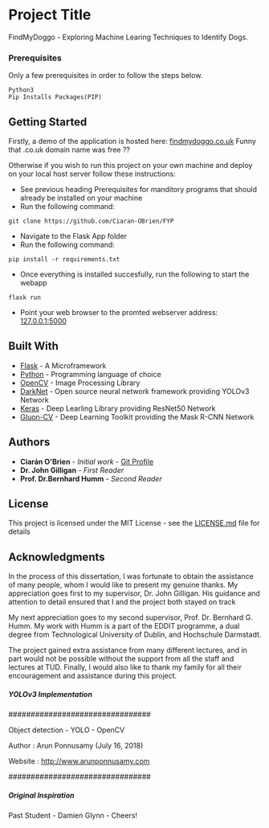 # Project Title

FindMyDoggo - Exploring Machine Learing Techniques to Identify Dogs.


### Prerequisites

Only a few prerequisites in order to follow the steps below.

```
Python3
Pip Installs Packages(PIP)
```


## Getting Started
Firstly, a demo of the application is hosted here: [findmydoggo.co.uk](http://findmydoggo.co.uk) Funny that .co.uk domain name was free ??

Otherwise if you wish to run this project on your own machine and deploy on your local host server follow these instructions:
* See previous heading Prerequisites for manditory programs that should already be installed on your machine
* Run the following command:
``` 
git clone https://github.com/Ciaran-OBrien/FYP
```
* Navigate to the Flask App folder
* Run the following command:
```
pip install -r requirements.txt
```
* Once everything is installed succesfully, run the following to start the webapp
```
flask run
```

* Point your web browser to the promted webserver address: [127.0.0.1:5000](127.0.0.1:5000)


## Built With

* [Flask](http://flask.pocoo.org/docs/1.0/) - A Microframework
* [Python](https://docs.python.org/3/) - Programming language of choice
* [OpenCV](https://docs.opencv.org/3.0-beta/doc/py_tutorials/py_tutorials.html) - Image Processing Library
* [DarkNet](https://pjreddie.com/darknet/yolo/) - Open source neural network framework providing YOLOv3 Network 
* [Keras](https://keras.io) - Deep Learling Library providing ResNet50 Network
* [Gluon-CV](https://gluon-cv.mxnet.io/api/index.html) - Deep Learning Toolkit providing the Mask R-CNN Network

## Authors

* **Ciarán O'Brien** - *Initial work* - [Git Profile](https://github.com/Ciaran-OBrien)
* **Dr. John Gilligan** - *First Reader*
* **Prof. Dr.Bernhard Humm** - *Second Reader*

## License

This project is licensed under the MIT License - see the [LICENSE.md](LICENSE.md) file for details

## Acknowledgments
In the process of this dissertation, I was fortunate to obtain the assistance of many people, whom I would like to present my genuine thanks. My appreciation goes first to my supervisor, Dr. John Gilligan. His guidance and attention to detail ensured that I and the project both stayed on track

My next appreciation goes to my second supervisor, Prof. Dr. Bernhard G. Humm. My work with Humm is a part of the EDDIT programme, a dual degree from Technological University of Dublin, and Hochschule Darmstadt.

The project gained extra assistance from many different lectures, and in part would not be possible without the support from all the staff and lectures at TUD.
Finally, I would also like to thank my family for all their encouragement and assistance during this project. 


##### YOLOv3 Implementation

################################

Object detection - YOLO - OpenCV

Author : Arun Ponnusamy   (July 16, 2018)

Website : http://www.arunponnusamy.com

################################

##### Original Inspiration
Past Student - Damien Glynn - Cheers!
